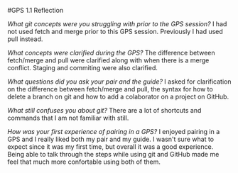 #GPS 1.1 Reflection

*What git concepts were you struggling with prior to the GPS session?*
I had not used fetch and merge prior to this GPS session. Previously I had used pull instead. 

*What concepts were clarified during the GPS?*
The difference between fetch/merge and pull were clarified along with when there is a merge conflict.
Staging and commiting were also clarified.

*What questions did you ask your pair and the guide?*
I asked for clarification on the difference between fetch/merge and pull, the syntax for how to delete a branch on git and how to add a colaborator on a project on GitHub.

*What still confuses you about git?*
There are a lot of shortcuts and commands that I am not familiar with still. 

*How was your first experience of pairing in a GPS?*
I enjoyed pairing in a GPS and I really liked both my pair and my guide. I wasn't sure what to expect since it was my first time, but overall it was a good experience. Being able to talk through the steps while using git and GitHub made me feel that much more confortable using both of them. 